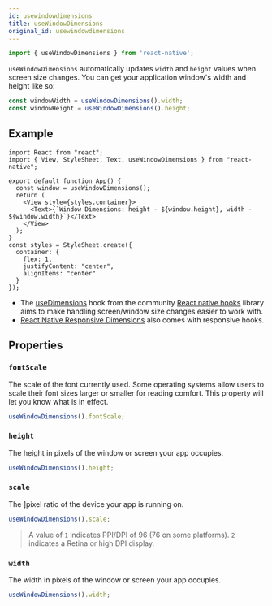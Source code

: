 ```yaml
---
id: usewindowdimensions
title: useWindowDimensions
original_id: usewindowdimensions
---
```


```jsx
import { useWindowDimensions } from 'react-native';
```

`useWindowDimensions` automatically updates `width` and `height` values when screen size changes. You can get your application window's width and height like so:

```jsx
const windowWidth = useWindowDimensions().width;
const windowHeight = useWindowDimensions().height;
```

## Example

```SnackPlayer name=useWindowDimensions&supportedPlatforms=ios,android
import React from "react";
import { View, StyleSheet, Text, useWindowDimensions } from "react-native";

export default function App() {
  const window = useWindowDimensions();
  return (
    <View style={styles.container}>
      <Text>{`Window Dimensions: height - ${window.height}, width - ${window.width}`}</Text>
    </View>
  );
}
const styles = StyleSheet.create({
  container: {
    flex: 1,
    justifyContent: "center",
    alignItems: "center"
  }
});
```

- The [useDimensions](https://github.com/react-native-community/react-native-hooks#usedimensions) hook from the community [React native hooks](https://github.com/react-native-community/react-native-hooks) library aims to make handling screen/window size changes easier to work with.
- [React Native Responsive Dimensions](https://github.com/DaniAkash/react-native-responsive-dimensions) also comes with responsive hooks.

## Properties

### `fontScale`

The scale of the font currently used. Some operating systems allow users to scale their font sizes larger or smaller for reading comfort. This property will let you know what is in effect.

```jsx
useWindowDimensions().fontScale;
```

### `height`

The height in pixels of the window or screen your app occupies.

```jsx
useWindowDimensions().height;
```

### `scale`

The ]pixel ratio of the device your app is running on.

```jsx
useWindowDimensions().scale;
```

> A value of `1` indicates PPI/DPI of 96 (76 on some platforms). `2` indicates a Retina or high DPI display.

### `width`

The width in pixels of the window or screen your app occupies.

```jsx
useWindowDimensions().width;
```
